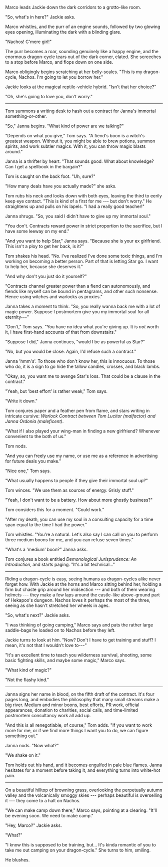 Marco leads Jackie down the dark corridors to a grotto-like room.

"So, what's in here?" Jackie asks.

Marco whistles, and the purr of an engine sounds, followed by two glowing eyes
opening, illuminating the dark with a blinding glare.

"Nachos! C'mere girl!"

The purr becomes a roar, sounding genuinely like a happy engine, and the
enormous dragon-cycle tears out of the dark corner, elated. She screeches to
a stop before Marco, and flops down on one side.

Marco obligingly begins scratching at her belly-scales.
"This is my dragon-cycle, Nachos. I'm going to let you borrow her."

Jackie looks at the magical reptile-vehicle hybrid. "Isn't that her
choice?"

"Oh, she's going to love you, don't worry."

----

Tom summons a writing desk to hash out a contract for Janna's immortal something-or-other.

"So," Janna begins. "What kind of power are we talking?"

"Depends on what you give," Tom says. "A fiend's boon is a witch's greatest weapon. Without it, you might be
able to brew potions, summon spirits, and work subtler magics. With it, you can throw
magic blasts around."

Janna is a thrifter by heart. "That sounds good. What about
knowledge? Can I get a spellbook in the bargain?"

Tom is caught on the back foot. "Uh, sure?"

"How many deals have you actually made?" she asks.

Tom rubs his neck and looks down with both eyes, leaving the third to eerily keep
eye contact. "This is kind of a first for me --- but don't worry." He straightens
up and pulls on his lapels. "I had a really good teacher!"

Janna shrugs. "So, you said I didn't have to give up my immortal soul."

"You don't. Contracts reward power in strict proportion to the sacrifice, but I have
some leeway on my end."

"And you want to help Star," Janna says. "Because she is your ex girlfriend. This isn't
a ploy to get her back, is it?"

Tom shakes his head. "No. I've realized I've done some toxic things, and I'm working
on becoming a better person. Part of that is letting Star go. I want to help her,
because she deserves it."

"And why don't you just do it yourself?"

"Contracts channel greater power than a fiend can autonomously, and fiends like myself
can be bound in pentagrams, and other such nonsense. Hence using witches and warlocks as proxies."

Janna takes a moment to think. "So, you really wanna back me with a lot of magic power. Suppose I
postmortem give you my immortal soul for all eternity---"

"Don't," Tom says. "You have no idea what you're giving up. It is _not_ worth it, I have first-hand
accounts of that from downstairs."

"Suppose I did," Janna continues, "would I be as powerful as Star?"

"No, but you would be close. Again, I'd refuse such a contract."

Janna 'hmm's'. To those who don't know her, this is innocuous. To those who do,
it is a sign to go hide the tallow candles, crosses, and black lambs.

"Okay, so, you want me to avenge Star's loss. That could be a clause in the contract."

"Yeah, but 'best effort' is rather weak," Tom says.

"Write it down."

Tom conjures paper and a feather pen from flame, and stars writing in intricate cursive:
_Warlock Contract between Tom Lucitor (malfactor) and Janna Ordonia (maleficent)_.

"What if I also played your wing-man in finding a new girlfriend? Whenever convenient to
the both of us."

Tom nods.

"And you can freely use my name, or use me as a reference in advertising for future deals
you make."

"Nice one," Tom says.

"What usually happens to people if they give their immortal soul up?"

Tom winces. "We use them as sources of energy. Grisly stuff."

"Yeah, I don't want to be a battery. How about more ghostly business?"

Tom considers this for a moment. "Could work."

"After my death, you can use my soul in a consulting capacity for a time span
equal to the time I had the power."

Tom whistles. "You're a natural. Let's also say I can call on you to perform three
medium boons for me, and you can refuse seven times."

"What's a 'medium' boon?" Janna asks.

Tom conjures a book entitled _Demonological Jurisprudence: An Introduction_, and
starts paging. "It's a bit technical..."

----

Riding a dragon-cycle is easy, seeing humans as dragon-cycles alike never forget how.
With Jackie at the horns and Marco sitting behind her, holding a firm but chaste grip
around her midsection --- and both of them wearing helmets --- they make a few laps
around the castle-like above-ground part of Hekapoo's dungeon. Nachos loves it perhaps
the most of the three, seeing as she hasn't stretched her wheels in ages.

"So, what's next?" Jackie asks.

"I was thinking of going camping," Marco says and pats the rather large saddle-bags
he loaded on to Nachos before they left.

Jackie turns to look at him. "Now? Don't I have to get training and stuff? I mean, it's
not that I wouldn't love to---"

"It's an excellent time to teach you wilderness survival,
shooting, some basic fighting skills, and maybe some magic," Marco says.

"What kind of magic?"

"Not the flashy kind."

----

Janna signs her name in blood, on the fifth draft of the contract. It's four pages
long, and embodies the philosophy that many small streams make a big river.
Medium and minor boons, best efforts, PR work, official appearances,
donation to charities, social calls,
and time-limited postmortem consultancy work all add up.

"And this is all renegotiable, of course," Tom adds. "If you want to work more for me,
or if we find more things I want you to do, we can figure something out."

Janna nods. "Now what?"

"We shake on it."

Tom holds out his hand, and it becomes engulfed in pale blue flames. Janna hesitates
for a moment before taking it, and everything turns into white-hot pain.

----

On a beautiful hilltop of browning grass, overlooking the perpetually autumn valley
and the volcanically smoggy skies --- perhaps beautiful is overselling it --- they come to a halt
on Nachos.

"We can make camp down there," Marco says, pointing at a clearing. "It'll be evening soon. We need
to make camp."

"Hey, Marco?" Jackie asks.

"What?"

"I know this is supposed to be training, but... It's kinda romantic of you to take me out camping
on your dragon-cycle." She turns to him, smiling.

He blushes.
